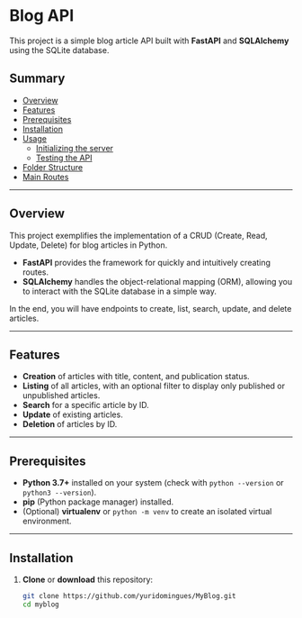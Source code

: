 # Blog API

This project is a simple blog article API built with **FastAPI** and **SQLAlchemy** using the SQLite database.

## Summary

- [Overview](#overview)
- [Features](#features)
- [Prerequisites](#prerequisites)
- [Installation](#installation)
- [Usage](#usage)
    - [Initializing the server](#initializing-the-server)
    - [Testing the API](#testing-the-api)
- [Folder Structure](#folder-structure)
- [Main Routes](#main-routes)
---

## Overview

This project exemplifies the implementation of a CRUD (Create, Read, Update, Delete) for blog articles in Python.

- **FastAPI** provides the framework for quickly and intuitively creating routes.
- **SQLAlchemy** handles the object-relational mapping (ORM), allowing you to interact with the SQLite database in a simple way.

In the end, you will have endpoints to create, list, search, update, and delete articles.

---

## Features

- **Creation** of articles with title, content, and publication status.
- **Listing** of all articles, with an optional filter to display only published or unpublished articles.
- **Search** for a specific article by ID.
- **Update** of existing articles.
- **Deletion** of articles by ID.

---

## Prerequisites

- **Python 3.7+** installed on your system (check with `python --version` or `python3 --version`).
- **pip** (Python package manager) installed.
- (Optional) **virtualenv** or `python -m venv` to create an isolated virtual environment.

---

## Installation

1. **Clone** or **download** this repository:

     ```bash
     git clone https://github.com/yuridomingues/MyBlog.git
     cd myblog

